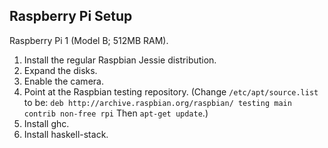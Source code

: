 ## Raspberry Pi Setup

Raspberry Pi 1 (Model B; 512MB RAM).

1. Install the regular Raspbian Jessie distribution.
2. Expand the disks.
3. Enable the camera.
4. Point at the Raspbian testing repository. (Change `/etc/apt/source.list`
   to be:
   `deb http://archive.raspbian.org/raspbian/ testing main contrib non-free rpi`
   Then `apt-get update`.)
5. Install ghc.
6. Install haskell-stack.
